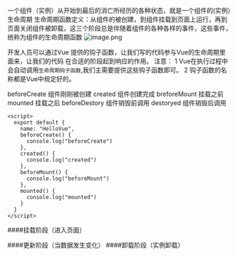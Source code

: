 一个组件（实例）从开始到最后的消亡所经历的各种状态，就是一个组件的(实例）生命周期
生命周期函数定义：从组件的被创建，到组件挂载到页面上运行，再到页面关闭组件被卸载，这三个阶段总是伴随着组件的各种各样的事件，这些事件，统称为组件的生命周期函数
![image.png](https://upload-images.jianshu.io/upload_images/143845-c2d7c47128514cab.png?imageMogr2/auto-orient/strip%7CimageView2/2/w/1240)


开发人员可以通过Vue 提供的钩子函数，让我们写的代码参与Vue的生命周期里面来，让我们的代码 在合适的阶段起到响应的作用。
注意：
1 Vue在执行过程中会自动调用`生命周期钩子函数`,我们主需要提供这些钩子函数即可。
2 钩子函数的名称都是Vue中规定好的。

beforeCreate 组件刚刚被创建
created 组件创建完成
breforeMount 挂载之前
mounted 挂载之后
beforeDestory 组件销毁前调用
destoryed 组件销毁后调用
```
<script>
  export default {
    name: "HelloVue",
    beforeCreate() {
      console.log("beforeCreate")
    },
    created() {
      console.log("created")
    },
    beforeMount() {
      console.log("beforeMount")
    },
    mounted() {
      console.log("mounted")
    }
  }
</script>
```
####挂载阶段（进入页面）

####更新阶段（当数据发生变化）
####卸载阶段（实例卸载）

